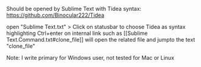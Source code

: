 Should be opened by Sublime Text with Tidea syntax:  https://github.com/Binocular222/Tidea

open "Sublime Text.txt" > Click on statusbar to choose Tidea as syntax highlighting
Ctrl+enter on internal link such as [[Sublime Text.Command.txt#clone_file]] will open the related file and jumpto the text "clone_file"

Note: I write primary for Windows user, not tested for Mac or Linux